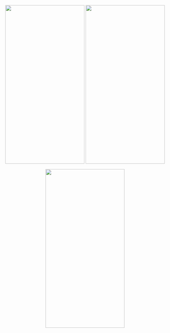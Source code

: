 <p align=center>
<img src="https://user-images.githubusercontent.com/111503264/192185796-c426b459-cc6b-45ea-b616-702d7faee15e.png"
height=500
width=250>
<img src="https://user-images.githubusercontent.com/111503264/192185957-d8b727c9-2d8d-4293-baa9-ca32464f0a6c.png"
height=500
width=250>
<p>
  
<p align=center>
<img src="![Uploading 20220926_082429.gif…]()" height=500 width=250>
</p>

